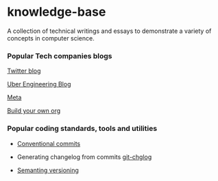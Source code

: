 # knowledge-base

A collection of technical writings and essays to demonstrate a variety of concepts in computer science.


### Popular Tech companies blogs

[Twitter blog](https://blog.twitter.com/engineering/en_us)

[Uber Engineering Blog](https://www.uber.com/en-IN/blog/bangalore/engineering/)

[Meta](https://engineering.fb.com/)

[Build your own org](https://build-your-own.org/)

### Popular coding standards, tools and utilities
- [Conventional commits](https://www.conventionalcommits.org/en/v1.0.0/)

- Generating changelog from commits [git-chglog](https://github.com/git-chglog/git-chglog)

- [Semanting versioning](https://semver.org/)
